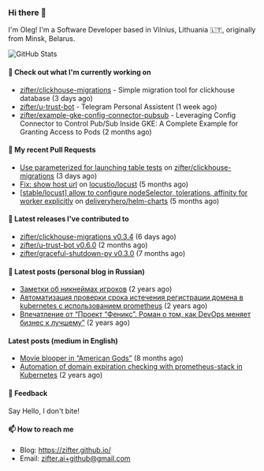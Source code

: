 ### Hi there 👋

I'm Oleg! I'm a Software Developer based in Vilnius, Lithuania 🇱🇹, originally from Minsk, Belarus.

![GitHub Stats](https://github-readme-stats.vercel.app/api?username=zifter&count_private=true&theme=tokyonight&show_icons=true)

#### 👷 Check out what I'm currently working on

- [zifter/clickhouse-migrations](https://github.com/zifter/clickhouse-migrations) - Simple migration tool for clickhouse database (3 days ago)
- [zifter/u-trust-bot](https://github.com/zifter/u-trust-bot) - Telegram Personal Assistent (1 week ago)
- [zifter/example-gke-config-connector-pubsub](https://github.com/zifter/example-gke-config-connector-pubsub) - Leveraging Config Connector to Control Pub/Sub Inside GKE: A Complete Example for Granting Access to Pods (2 months ago)

#### 🔨 My recent Pull Requests

- [Use parameterized for launching table tests](https://github.com/zifter/clickhouse-migrations/pull/18) on [zifter/clickhouse-migrations](https://github.com/zifter/clickhouse-migrations) (3 days ago)
- [Fix: show host url](https://github.com/locustio/locust/pull/2324) on [locustio/locust](https://github.com/locustio/locust) (5 months ago)
- [[stable/locust] allow to configure nodeSelector, tolerations, affinity for worker explicitly](https://github.com/deliveryhero/helm-charts/pull/459) on [deliveryhero/helm-charts](https://github.com/deliveryhero/helm-charts) (5 months ago)

#### 🚀 Latest releases I've contributed to
- [zifter/clickhouse-migrations v0.3.4](https://github.com/zifter/clickhouse-migrations/releases/tag/v0.3.4) (6 days ago)
- [zifter/u-trust-bot v0.6.0](https://github.com/zifter/u-trust-bot/releases/tag/v0.6.0) (2 months ago)
- [zifter/graceful-shutdown-py v0.3.0](https://github.com/zifter/graceful-shutdown-py/releases/tag/v0.3.0) (7 months ago)

#### 📄 Latest posts (personal blog in Russian)
- [Заметки об никнеймах игроков](https://zifter.github.io/offtopic/gamedev/2021/12/10/nicknames-in-games.html) (2 years ago)
- [Автоматизация проверки срока истечения регистрации домена в kubernetes с использованием prometheus](https://zifter.github.io/devops/2021/09/12/domain-expiration-prometheus-exporter.html) (2 years ago)
- [Впечатление от “Проект “Феникс”. Роман о том, как DevOps меняет бизнес к лучшему”](https://zifter.github.io/offtopic/2021/01/09/fenix-book-review.html) (2 years ago)

#### Latest posts (medium in English)
- [Movie blooper in “American Gods”](https://medium.com/@zifter/movie-blooper-in-american-gods-aee3b286b899?source=rss-766601af1f16------2) (8 months ago)
- [Automation of domain expiration checking with prometheus-stack in Kubernetes](https://medium.com/@zifter/automation-of-domain-expiration-checking-with-prometheus-stack-in-kubernetes-ea4e4571f5b4?source=rss-766601af1f16------2) (2 years ago)

#### 💬 Feedback

Say Hello, I don't bite!

#### 📫 How to reach me

- Blog: https://zifter.github.io/
- Email: zifter.ai+github@gmail.com
